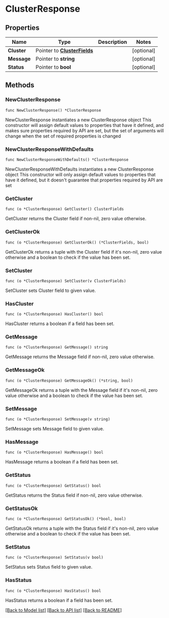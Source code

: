 # ClusterResponse

## Properties

Name | Type | Description | Notes
------------ | ------------- | ------------- | -------------
**Cluster** | Pointer to [**ClusterFields**](ClusterFields.md) |  | [optional] 
**Message** | Pointer to **string** |  | [optional] 
**Status** | Pointer to **bool** |  | [optional] 

## Methods

### NewClusterResponse

`func NewClusterResponse() *ClusterResponse`

NewClusterResponse instantiates a new ClusterResponse object
This constructor will assign default values to properties that have it defined,
and makes sure properties required by API are set, but the set of arguments
will change when the set of required properties is changed

### NewClusterResponseWithDefaults

`func NewClusterResponseWithDefaults() *ClusterResponse`

NewClusterResponseWithDefaults instantiates a new ClusterResponse object
This constructor will only assign default values to properties that have it defined,
but it doesn't guarantee that properties required by API are set

### GetCluster

`func (o *ClusterResponse) GetCluster() ClusterFields`

GetCluster returns the Cluster field if non-nil, zero value otherwise.

### GetClusterOk

`func (o *ClusterResponse) GetClusterOk() (*ClusterFields, bool)`

GetClusterOk returns a tuple with the Cluster field if it's non-nil, zero value otherwise
and a boolean to check if the value has been set.

### SetCluster

`func (o *ClusterResponse) SetCluster(v ClusterFields)`

SetCluster sets Cluster field to given value.

### HasCluster

`func (o *ClusterResponse) HasCluster() bool`

HasCluster returns a boolean if a field has been set.

### GetMessage

`func (o *ClusterResponse) GetMessage() string`

GetMessage returns the Message field if non-nil, zero value otherwise.

### GetMessageOk

`func (o *ClusterResponse) GetMessageOk() (*string, bool)`

GetMessageOk returns a tuple with the Message field if it's non-nil, zero value otherwise
and a boolean to check if the value has been set.

### SetMessage

`func (o *ClusterResponse) SetMessage(v string)`

SetMessage sets Message field to given value.

### HasMessage

`func (o *ClusterResponse) HasMessage() bool`

HasMessage returns a boolean if a field has been set.

### GetStatus

`func (o *ClusterResponse) GetStatus() bool`

GetStatus returns the Status field if non-nil, zero value otherwise.

### GetStatusOk

`func (o *ClusterResponse) GetStatusOk() (*bool, bool)`

GetStatusOk returns a tuple with the Status field if it's non-nil, zero value otherwise
and a boolean to check if the value has been set.

### SetStatus

`func (o *ClusterResponse) SetStatus(v bool)`

SetStatus sets Status field to given value.

### HasStatus

`func (o *ClusterResponse) HasStatus() bool`

HasStatus returns a boolean if a field has been set.


[[Back to Model list]](../README.md#documentation-for-models) [[Back to API list]](../README.md#documentation-for-api-endpoints) [[Back to README]](../README.md)


